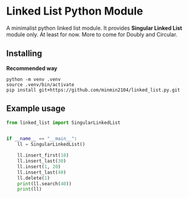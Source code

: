# Linked List Python Module

A minimalist python linked list module. It provides **Singular Linked List**
module only. At least for now. More to come for Doubly and Circular.

## Installing

**Recommended way**

```
python -m venv .venv
source .venv/bin/activate
pip install git+https://github.com/minmin2104/linked_list.py.git
```

## Example usage
```py
from linked_list import SingularLinkedList


if __name__ == "__main__":
    ll = SingularLinkedList()

    ll.insert_first(10)
    ll.insert_last(30)
    ll.insert(1, 20)
    ll.insert_last(40)
    ll.delete(1)
    print(ll.search(40))
    print(ll)
```
